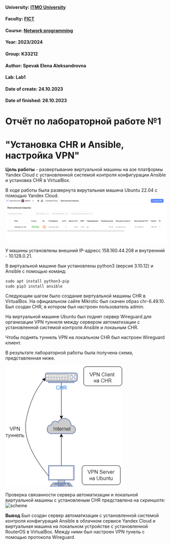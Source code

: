#### University: [ITMO University](https://##3itmo.ru/ru/)
#### Faculty: [FICT](https://fict.itmo.ru)
#### Course: [Network programming](https://github.com/itmo-ict-faculty/network-programming)
#### Year: 2023/2024
#### Group: K33212
#### Author: Spevak Elena Aleksandrovna
#### Lab: Lab1
#### Date of create: 24.10.2023
#### Date of finished: 26.10.2023

# **Отчёт по лабораторной работе №1**
# "Установка CHR и Ansible, настройка VPN"

**Цель работы** - развертывание виртуальной машины на азе платформы Yandex Cloud с установленной системой контроля конфигурации Ansible и установка CHR в VirtualBox.

В ходе работы была развернута вирутальная машина Ubuntu 22.04 с помощью Yandex Cloud.
![scheme](https://github.com/LenaSpevak/2023-2024-network_programming-k34212-spevak_e_a/blob/main/lab1/screenshots/VM_YandexCloud.png)

У машины установлены внешний IP-адресс 158.160.44.208 и внутренний - 10.128.0.21.

В виртуальной машине быи установлены python3 (версия 3.10.12) и Ansible с помощью команд:

```
sudo apt install python3-pip
sudo pip3 install ansible
```
Следующим шагом было создание виртуальной машины CHR в VirtualBox. На официальном сайте Mikrotic был скачен образ chr-6.49.10. Был создан CHR, в котором был настроен пользователь admin.

На виртуальной машине Ubuntu был поднят сервер  Wireguard для организации VPN туннеля между сервером автоматизации с установленной системой контроля Ansible и локаьным CHR.

Чтобы поднять туннель VPN на локальном CHR был настроен Wireguard клиент.

В результате лабораторной работы была получена схема, представленная ниже.

![Схема сети](https://github.com/LenaSpevak/2023-2024-network_programming-k34212-spevak_e_a/blob/main/lab1/NP_lab1.drawio.png)


Проверка связанности сервера автоматизации и локальной виртуальной машины с установленым CHR представлена на скриншоте:
![scheme]()

**Вывод**
Был создан сервер автоматизации с установленной системой контроля конфигураций Ansible в облачном сервисе Yandex Cloud и виртуальная машина на локальном устройстве с установленной RouterOS в VirtualBox. Между ними был настроен VPN тунель с помощью протокола Wireguard.




